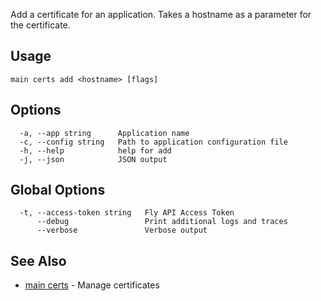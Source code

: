 Add a certificate for an application. Takes a hostname
as a parameter for the certificate.

## Usage
~~~
main certs add <hostname> [flags]
~~~

## Options

~~~
  -a, --app string      Application name
  -c, --config string   Path to application configuration file
  -h, --help            help for add
  -j, --json            JSON output
~~~

## Global Options

~~~
  -t, --access-token string   Fly API Access Token
      --debug                 Print additional logs and traces
      --verbose               Verbose output
~~~

## See Also

* [main certs](/docs/flyctl/main-certs/)	 - Manage certificates

